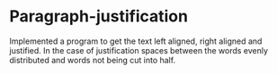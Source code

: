 # Paragraph-justification

Implemented a program to get the text left aligned, right aligned and justified.
In the case of justification spaces between the words evenly distributed and words not being cut into half.
